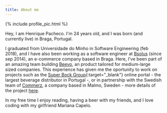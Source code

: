 ```yaml
---
title: About me
---
```


{% include profile_pic.html %}

Hey, I am Henrique Pacheco. I'm 24 years old, and I was born (and currently live) in Braga, Portugal.

I graduated from Universidade do Minho in Software Engineering (feb 2018), and I have also been working as a software engineer at [Bsolus][bsolus-website] (since sep 2014), an e-commerce company based in Braga. Here, I've been part of an amazing team building [Beevo][beevo-website], an product tailored for medium-large sized companies. This experience has given me the oportunity to work on projects such as the [Super Bock Group][unicer-website]{:target="_blank"} online portal - the largest beverage distributor in Portugal -, or in partnership with the Swedish team of [Commerz][commerz-website], a company based in Malmo, Sweden - more details of the project [here][stockelb-blog].

In my free time I enjoy reading, having a beer with my friends, and I love coding with my girlfriend Mariana Capelo.


[bsolus-website]: http://www.bsolus.pt/pt/
[beevo-website]: http://www.beevo.com/
[unicer-website]: https://uni.unicer.pt/
[obras-website]: https://www.obras360.pt/
[commerz-website]: https://www.commerz.com/
[stockelb-blog]: https://www.commerz.com/projekt/stockholms-elbolag